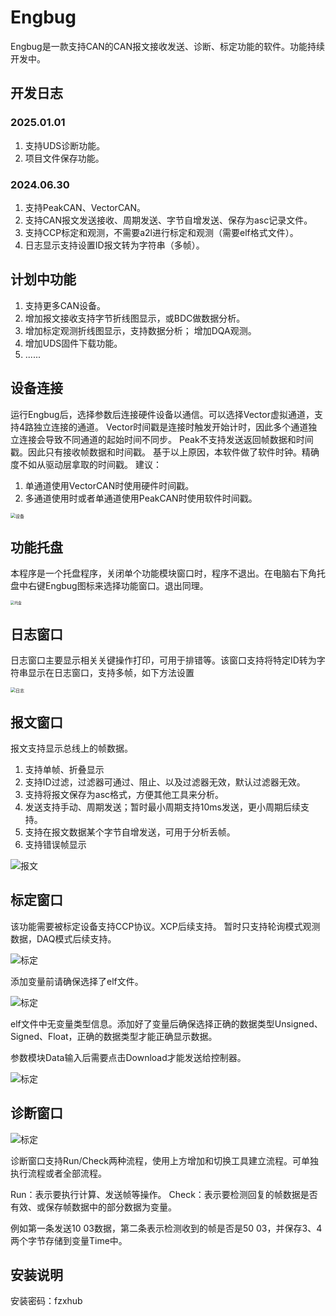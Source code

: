 # Engbug

Engbug是一款支持CAN的CAN报文接收发送、诊断、标定功能的软件。功能持续开发中。

## 开发日志

### 2025.01.01
1. 支持UDS诊断功能。
2. 项目文件保存功能。
### 2024.06.30
1. 支持PeakCAN、VectorCAN。
2. 支持CAN报文发送接收、周期发送、字节自增发送、保存为asc记录文件。
3. 支持CCP标定和观测，不需要a2l进行标定和观测（需要elf格式文件）。
5. 日志显示支持设置ID报文转为字符串（多帧）。

## 计划中功能
1. 支持更多CAN设备。
2. 增加报文接收支持字节折线图显示，或BDC做数据分析。
3. 增加标定观测折线图显示，支持数据分析； 增加DQA观测。
4. 增加UDS固件下载功能。
5. ......

## 设备连接

运行Engbug后，选择参数后连接硬件设备以通信。可以选择Vector虚拟通道，支持4路独立连接的通道。
Vector时间戳是连接时触发开始计时，因此多个通道独立连接会导致不同通道的起始时间不同步。
Peak不支持发送返回帧数据和时间戳。因此只有接收帧数据和时间戳。
基于以上原因，本软件做了软件时钟。精确度不如从驱动层拿取的时间戳。
建议：
1. 单通道使用VectorCAN时使用硬件时间戳。
2. 多通道使用时或者单通道使用PeakCAN时使用软件时间戳。

<img src="image/device.png" alt="设备" style="zoom: 50%;" />

## 功能托盘

本程序是一个托盘程序，关闭单个功能模块窗口时，程序不退出。在电脑右下角托盘中右键Engbug图标来选择功能窗口。退出同理。

<img src="image/try.png" alt="托盘" style="zoom: 40%;" />

## 日志窗口

日志窗口主要显示相关关键操作打印，可用于排错等。该窗口支持将特定ID转为字符串显示在日志窗口，支持多帧，如下方法设置

<img src="image/log.png" alt="日志" style="zoom:50%;" />

## 报文窗口
报文支持显示总线上的帧数据。
1. 支持单帧、折叠显示
2. 支持ID过滤，过滤器可通过、阻止、以及过滤器无效，默认过滤器无效。
3. 支持将报文保存为asc格式，方便其他工具来分析。
4. 发送支持手动、周期发送；暂时最小周期支持10ms发送，更小周期后续支持。
5. 支持在报文数据某个字节自增发送，可用于分析丢帧。
6. 支持错误帧显示

![报文](image/can.png)

## 标定窗口
该功能需要被标定设备支持CCP协议。XCP后续支持。
暂时只支持轮询模式观测数据，DAQ模式后续支持。

![标定](image/cal1.png)

添加变量前请确保选择了elf文件。

![标定](image/cal2.png)

elf文件中无变量类型信息。添加好了变量后确保选择正确的数据类型Unsigned、Signed、Float，正确的数据类型才能正确显示数据。

参数模块Data输入后需要点击Download才能发送给控制器。

![标定](image/cal3.png)

## 诊断窗口

![标定](image/dia1.png)

诊断窗口支持Run/Check两种流程，使用上方增加和切换工具建立流程。可单独执行流程或者全部流程。

Run：表示要执行计算、发送帧等操作。
Check：表示要检测回复的帧数据是否有效、或保存帧数据中的部分数据为变量。

例如第一条发送10 03数据，第二条表示检测收到的帧是否是50 03，并保存3、4两个字节存储到变量Time中。

## 安装说明

安装密码：fzxhub

